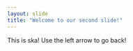 ```yaml
---
layout: slide
title: "Welcome to our second slide!"
---
```

This is ska!
Use the left arrow to go back!
